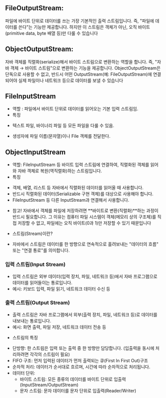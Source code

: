 ## FileOutputStream:
파일에 바이트 단위로 데이터를 쓰는 가장 기본적인 출력 스트림입니다. 즉, "파일에 데이터를 쓴다"는 기능만 제공합니다. 하지만 이 스트림은 객체가 아닌, 오직 바이트(primitive data, byte 배열 등)만 다룰 수 있습니다

## ObjectOutputStream:
자바 객체를 직렬화(serialize)해서 바이트 스트림으로 변환하는 역할을 합니다. 즉, "자바 객체 → 바이트 스트림"으로 변환하는 기능을 제공합니다. ObjectOutputStream은 단독으로 사용할 수 없고, 반드시 어떤 OutputStream(예: FileOutputStream)에 연결되어야 실제 파일이나 네트워크 등으로 데이터를 보낼 수 있습니다

## FileInputStream
* 역할 : 파일에서 바이트 단위로 데이터를 읽어오는 기본 입력 스트림임.
* 특징
- 텍스트 파일, 바이너리 파일 등 모든 파일을 다룰 수 있음.
* 생성자에 파일 이름(문자열)이나 File 객체를 전달한다. 

## ObjectInputStream
* 역할: FileInputStream 등 바이트 입력 스트림에 연결하여, 직렬화된 객체를 읽어와 자바 객체로 복원(역직렬화)하는 스트림입니다. 
* 특징
- 객체, 배열, 리스트 등 자바에서 직렬화된 데이터를 읽어올 때 사용합니다.
- 반드시 직렬화된 데이터(Serializable 구현 객체)를 대상으로 사용해야 합니다.
- FileInputStream 등 다른 InputStream과 연결해서 사용합니다. 

* 참고!
자바에서 객체를 파일에 저장하려면 **바이트로 변환(직렬화)**하는 과정이 반드시 필요합니다. 그 이유는 컴퓨터 파일 시스템이 객체(메모리 상의 구조체)를 직접 저장할 수 없고, 파일에는 오직 바이트(0과 1)만 저장할 수 있기 때문입니다

* 스트림(Stream)이란?
- 자바에서 스트림은 데이터를 한 방향으로 연속적으로 흘려보내는 "데이터의 흐름" 또는 "연결 통로"를 의미합니다.

### 입력 스트림(Input Stream)
- 입력 스트림은 외부 데이터(입력 장치, 파일, 네트워크 등)에서 자바 프로그램으로 데이터를 읽어들이는 통로입니다.
- 예시: 키보드 입력, 파일 읽기, 네트워크 데이터 수신 등

### 출력 스트림(Output Stream)
- 출력 스트림은 자바 프로그램에서 외부(출력 장치, 파일, 네트워크 등)로 데이터를 내보내는 통로입니다.
- 예시: 화면 출력, 파일 저장, 네트워크 데이터 전송 등

* 스트림의 특징
- 단방향: 한 스트림은 입력 또는 출력 중 한 방향만 담당합니다. (입출력을 동시에 처리하려면 각각의 스트림이 필요)
- FIFO 구조: 먼저 입력된 데이터가 먼저 출력되는 큐(First In First Out)구조
- 순차적 처리: 데이터가 순서대로 흐르며, 시간에 따라 순차적으로 처리됩니다.
- 데이터 단위:
    + 바이트 스트림: 모든 종류의 데이터를 바이트 단위로 입출력(InputStream/OutputStream)
    + 문자 스트림: 문자 데이터를 문자 단위로 입출력(Reader/Writer)